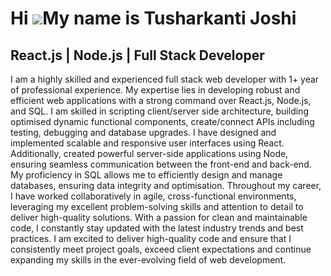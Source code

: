 Hi ![](https://user-images.githubusercontent.com/18350557/176309783-0785949b-9127-417c-8b55-ab5a4333674e.gif)My name is Tusharkanti Joshi
=========================================================================================================================================

React.js | Node.js | Full Stack Developer
-----------------------------------------

I am a highly skilled and experienced full stack web developer with 1+ year of professional experience. My expertise lies in developing robust and efficient web applications with a strong command over React.js, Node.js, and SQL. I am skilled in scripting client/server side architecture, building optimised dynamic functional components, create/connect APIs including testing, debugging and database upgrades. I have designed and implemented scalable and responsive user interfaces using React. Additionally, created powerful server-side applications using Node, ensuring seamless communication between the front-end and back-end. My proficiency in SQL allows me to efficiently design and manage databases, ensuring data integrity and optimisation. Throughout my career, I have worked collaboratively in agile, cross-functional environments, leveraging my excellent problem-solving skills and attention to detail to deliver high-quality solutions. With a passion for clean and maintainable code, I constantly stay updated with the latest industry trends and best practices. I am excited to deliver high-quality code and ensure that I consistently meet project goals, exceed client expectations and continue expanding my skills in the ever-evolving field of web development.

